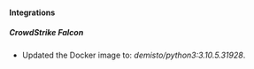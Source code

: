 
#### Integrations
##### CrowdStrike Falcon
- Updated the Docker image to: *demisto/python3:3.10.5.31928*.
